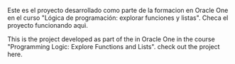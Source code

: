 Este es el proyecto desarrollado como parte de la formacion en Oracle One en el curso "Lógica de programación: explorar funciones y listas". Checa el proyecto funcionando <a src="">aquì.</a>

This is the project developed as part of the in Oracle One in the course "Programming Logic: Explore Functions and Lists". check out the project <a src="">here.</a>
